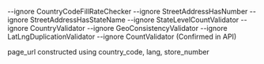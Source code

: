 --ignore CountryCodeFillRateChecker --ignore StreetAddressHasNumber --ignore StreetAddressHasStateName --ignore StateLevelCountValidator --ignore CountryValidator --ignore GeoConsistencyValidator --ignore LatLngDuplicationValidator --ignore CountValidator (Confirmed in API)

page_url constructed using country_code, lang, store_number
